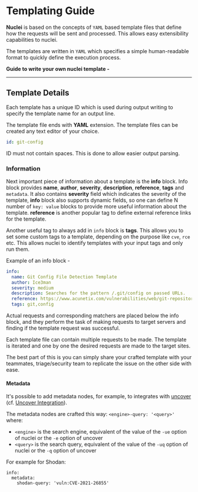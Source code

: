 # Templating Guide

**Nuclei** is based on the concepts of `YAML` based template files that define how the requests will be sent and processed. This allows easy extensibility capabilities to nuclei.

The templates are written in `YAML` which specifies a simple human-readable format to quickly define the execution process.

**Guide to write your own nuclei template -**

----------

## Template Details

Each template has a unique ID which is used during output writing to specify the template name for an output line.

The template file ends with **YAML** extension. The template files can be created any text editor of your choice.

```yaml
id: git-config
```

ID must not contain spaces. This is done to allow easier output parsing.

### Information

Next important piece of information about a template is the **info** block. Info block provides **name**, **author**, **severity**, **description**, **reference**, **tags** and `metadata`. It also contains **severity** field which indicates the severity of the template, **info** block also supports dynamic fields, so one can define N number of `key: value` blocks to provide more useful information about the template. **reference** is another popular tag to define external reference links for the template.

Another useful tag to always add in `info` block is **tags**. This allows you to set some custom tags to a template, depending on the purpose like `cve`, `rce` etc. This allows nuclei to identify templates with your input tags and only run them.

Example of an info block - 

```yaml
info:
  name: Git Config File Detection Template
  author: Ice3man
  severity: medium
  description: Searches for the pattern /.git/config on passed URLs.
  reference: https://www.acunetix.com/vulnerabilities/web/git-repository-found/
  tags: git,config
```

Actual requests and corresponding matchers are placed below the info block, and they perform the task of making requests to target servers and finding if the template request was successful.

Each template file can contain multiple requests to be made. The template is iterated and one by one the desired requests are made to the target sites.


The best part of this is you can simply share your crafted template with your teammates, triage/security team to replicate the issue on the other side with ease.

#### Metadata

It's possible to add metadata nodes, for example, to integrates with [uncover](https://github.com/projectdiscovery/uncover) (cf. [Uncover Integration](https://nuclei.projectdiscovery.io/nuclei/get-started/#uncover-integration)).

The metadata nodes are crafted this way: `<engine>-query: '<query>'` where:

- `<engine>` is the search engine, equivalent of the value of the `-ue` option of nuclei or the `-e` option of uncover
- `<query>` is the search query, equivalent of the value of the `-uq` option of nuclei or the `-q` option of uncover

For example for Shodan:

```
info:
  metadata:
    shodan-query: 'vuln:CVE-2021-26855'
```
